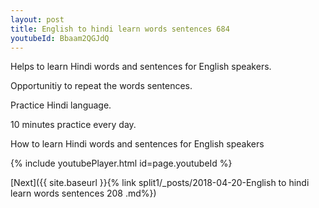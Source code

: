 ```yaml
---
layout: post
title: English to hindi learn words sentences 684 
youtubeId: Bbaam2QGJdQ
---
```

 
 
Helps to learn Hindi words and sentences for English speakers.

Opportunitiy to repeat the words sentences. 

Practice Hindi language. 
 
10 minutes practice every day. 
 
How to learn Hindi words and sentences for English speakers 
 
{% include youtubePlayer.html id=page.youtubeId %}
 
 
[Next]({{ site.baseurl }}{% link  split1/_posts/2018-04-20-English to hindi learn words sentences 208 .md%})
 
